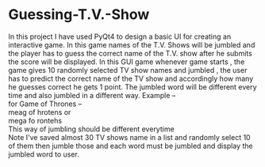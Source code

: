 # Guessing-T.V.-Show
In this project I have used PyQt4 to design a basic UI for creating an interactive game. In this game names of the T.V. Shows will be jumbled and the player has to guess the correct name of the T.V. show after he submits the score will be displayed.
In this GUI game whenever game starts , the game gives 10 randomly selected TV show names and jumbled , the user has to predict the correct name of the TV show and accordingly how many he guesses correct he gets 1 point. The jumbled word will be different every time and also jumbled in a different way.
Example –  
for Game of Thrones –  
meag of hrotens or  
mega fo rontehs  
This way of jumbling should be different everytime  
Note I've saved almost 30 TV shows name in a list and randomly select 10 of them then jumble those and each word must be jumbled and display the jumbled word to user. 
